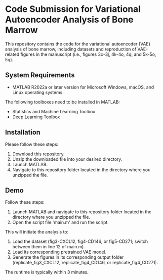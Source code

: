 # Code Submission for Variational Autoencoder Analysis of Bone Marrow

This repository contains the code for the variational autoencoder (VAE) analysis of bone marrow, including datasets and reproduction of VAE-related figures in the manuscript (i.e., figures 3c-3j, 4k-4o, 4q, and 5k-5o, 5q).

## System Requirements

- MATLAB R2022a or later version for Microsoft Windows, macOS, and Linux operating systems.

The following toolboxes need to be installed in MATLAB:
- Statistics and Machine Learning Toolbox
- Deep Learning Toolbox 

## Installation

Please follow these steps:
1. Download this repository.
2. Unzip the downloaded file into your desired directory.
3. Launch MATLAB.
4. Navigate to this repository folder located in the directory where you unzipped the file.

## Demo

Follow these steps:
1. Launch MATLAB and navigate to this repository folder located in the directory where you unzipped the file.
2. Open the script file 'main.m' and run the script.

This will initiate the analysis to:
1. Load the dataset (fig3-CXCL12, fig4-CD146, or fig5-CD271; switch between them in line 12 of main.m).
2. Load its corresponding pretrained VAE model.
3. Generate the figures in its corresponding output folder (replicate_fig3_CXCL12, replicate_fig4_CD146, or replicate_fig4_CD271). 

The runtime is typically within 3 minutes.
